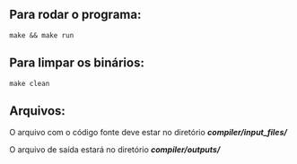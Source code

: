 ## Para rodar o programa:

    make && make run

## Para limpar os binários:

    make clean

## Arquivos:

O arquivo com o código fonte deve estar no diretório **_compiler/input_files/_**

O arquivo de saída estará no diretório **_compiler/outputs/_**


